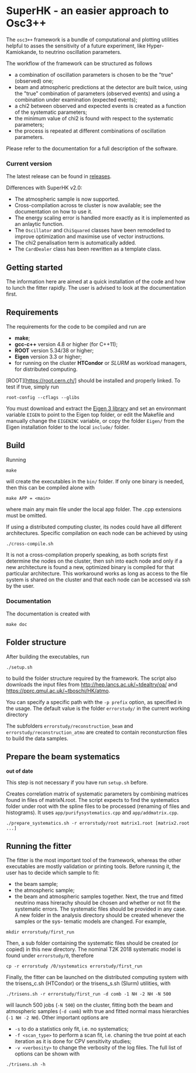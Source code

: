# SuperHK - an easier approach to Osc3++

The ```osc3++``` framework is a bundle of computational and plotting utilities helpful to asses the sensitivity of a future experiment, like Hyper-Kamiokande, to neutrino oscillation parameters.

The workflow of the framework can be structured as follows
* a combination of oscillation parameters is chosen to be the "true" (observed) one;
* beam and atmospheric predictions at the detector are built twice, using the "true" combination of parameters (observed events) and using a combination under examination (expected events);
* a chi2 between observed and expected events is created as a function of the systematic parameters;
* the minimum value of chi2 is found with respect to the systematic parameters;
* the process is repeated at different combinations of oscillation parameters.

Please refer to the documentation for a full description of the software.


### Current version

The latest release can be found in [releases](https://github.com/tboschi/SuperHK/releases).

Differences with SuperHK v2.0:
* The atmospheric sample is now supported.
* Cross-compilation across te cluster is now available; see the documentation on how to use it.
* The energy scaling error is handled more exactly as it is implemented as an anlaytic function.
* The ```Oscillator``` and ```ChiSquared``` classes have been remodelled to improve optimization and maximise use of vector instructions.
* The chi2 penalisation term is automatically added.
* The ```CardDealer``` class has been rewritten as a template class.


## Getting started

The information here are aimed at a quick installation of the code and how to lunch the fitter rapidly.
The user is advised to look at the documentation first.

## Requirements

The requirements for the code to be compiled and run are
* **make**;
* **gcc-c++** version 4.8 or higher (for C++11);
* **ROOT** version 5.34/38 or higher;
* **Eigen** version 3.3 or higher;
* for running on the cluster **HTCondor** or *SLURM* as workload managers, for distributed computing.

[ROOT][https://root.cern.ch/] should be installed and properly linked. To test if true, simply run
```
root-config --cflags --glibs
```

You must download and extract the [Eigen 3 library](https://eigen.tuxfamily.org/dox/index.html) and set an environmant variable ```EIGEN``` to point to the Eigen top folder, or edit the Makefile and manually change the ```EIGENINC``` variable, or copy the folder ```Eigen/``` from the Eigen installation folder to the local ```include/``` folder.


## Build

Running
```
make
```
will create the executables in the ```bin/``` folder.
If only one binary is needed, then this can be compiled alone with
```
make APP = <main>
```
where main any main file under the local app folder. The .cpp extensions must be omitted. 

If using a distributed computing  cluster, its nodes could have all different architectures.
Specific compilation on each node can be achieved by using
```
./cross-compile.sh 
```
It is not a cross-compilation properly speaking, as both scripts first determine the nodes on the
cluster, then ssh into each node and only if a new architecture is found a new, optimized binary
is compiled for that particular architecture. This workaround works as long as access to the file
system is shared on the cluster and that each node can be accessed via ssh by the user.


### Documentation

The documentation is created with
```
make doc
```


## Folder structure

After building the executables, run
```
./setup.sh
```
to build the folder structure required by the framework.
The script also downloads the input files from http://hep.lancs.ac.uk/~tdealtry/oa/ and https://pprc.qmul.ac.uk/~tboschi/HK/atmo.

You can specify a specific path with the ```-p prefix``` option, as specified in the usage. The default value is the folder ```errorstudy/``` in the current working directory 

The subfolders ```errorstudy/reconstruction_beam``` and ```errorstudy/reconstruction_atmo``` are created to contain reconsturction files to build the data samples.



## Prepare the beam systematics
**out of date**

This step is not necessary if you have run ```setup.sh``` before.

Creates correlation matrix of systematic parameters by combining matrices found in files of matrixN.root.
The script expects to find the systematics folder under root with the spline files to be processed (renaming of files and histograms).
It uses ```app/purifysystematics.cpp``` and ```app/addmatrix.cpp```.
```
./prepare_systematics.sh -r errorstudy/root matrix1.root [matrix2.root ...]
```

## Running the fitter

The fitter is the most important tool of the framework, whereas the other executables are
mostly validation or printing tools. Before running it, the user has to decide which sample to
fit:
* the beam sample;
* the atmospheric sample;
* the beam and atmospheric samples together.
Next, the true and fitted neutrino mass hirerachy should be chosen and whether or not fit the
systematic errors. The systematic files should be provided in any case.
A new folder in the analysis directory should be created whenever the samples or the sys-
tematic models are changed. For example,
```
mkdir errorstudy/first_run
```
Then, a sub folder containing the systematic files should be created (or copied) in this new
directory. The nominal T2K 2018 systematic model is found under ```errorstudy/0```, therefore
```
cp -r errorstudy /0/systematics errorstudy/first_run
```
Finally, the fitter can be launched on the distributed computing system with the trisens_c.sh
(HTCondor) or the trisens_s.sh (Slurm) utilities, with
```
./trisens.sh -r errorstudy/first_run -d comb -1 NH -2 NH -N 500
```
will launch 500 jobs (```-N 500```) on the cluster, fitting both the beam and atmospheric samples (```-d comb```) with true and fitted normal mass hierarchies (```-1 NH -2 NH```).
Other important options are
* ```-s``` to do a statistics only fit, i.e. no systematics;
* ```-f <scan_type>``` to perform a scan fit, i.e. chaning the true point at each iteration as it is done for CPV sensitivity studies;
* ```-v <verbosity>``` to change the verbosity of the log files.
The full list of options can be shown with
```
./trisens.sh -h
```
